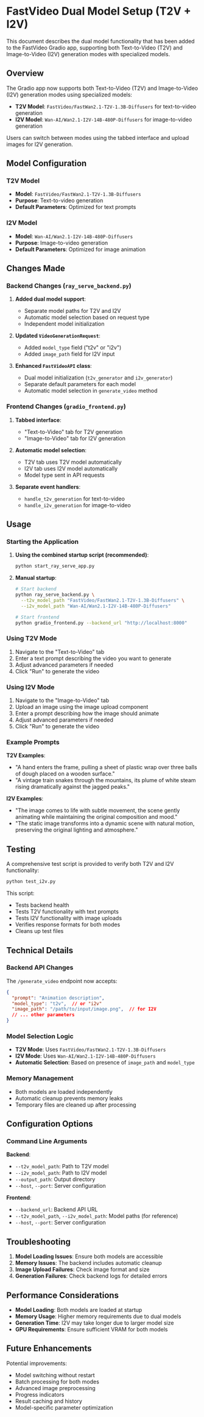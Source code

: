 # FastVideo Dual Model Setup (T2V + I2V)

This document describes the dual model functionality that has been added to the FastVideo Gradio app, supporting both Text-to-Video (T2V) and Image-to-Video (I2V) generation modes with specialized models.

## Overview

The Gradio app now supports both Text-to-Video (T2V) and Image-to-Video (I2V) generation modes using specialized models:
- **T2V Model**: `FastVideo/FastWan2.1-T2V-1.3B-Diffusers` for text-to-video generation
- **I2V Model**: `Wan-AI/Wan2.1-I2V-14B-480P-Diffusers` for image-to-video generation

Users can switch between modes using the tabbed interface and upload images for I2V generation.

## Model Configuration

### T2V Model
- **Model**: `FastVideo/FastWan2.1-T2V-1.3B-Diffusers`
- **Purpose**: Text-to-video generation
- **Default Parameters**: Optimized for text prompts

### I2V Model  
- **Model**: `Wan-AI/Wan2.1-I2V-14B-480P-Diffusers`
- **Purpose**: Image-to-video generation
- **Default Parameters**: Optimized for image animation

## Changes Made

### Backend Changes (`ray_serve_backend.py`)

1. **Added dual model support**:
   - Separate model paths for T2V and I2V
   - Automatic model selection based on request type
   - Independent model initialization

2. **Updated `VideoGenerationRequest`**:
   - Added `model_type` field ("t2v" or "i2v")
   - Added `image_path` field for I2V input

3. **Enhanced `FastVideoAPI` class**:
   - Dual model initialization (`t2v_generator` and `i2v_generator`)
   - Separate default parameters for each model
   - Automatic model selection in `generate_video` method

### Frontend Changes (`gradio_frontend.py`)

1. **Tabbed interface**:
   - "Text-to-Video" tab for T2V generation
   - "Image-to-Video" tab for I2V generation

2. **Automatic model selection**:
   - T2V tab uses T2V model automatically
   - I2V tab uses I2V model automatically
   - Model type sent in API requests

3. **Separate event handlers**:
   - `handle_t2v_generation` for text-to-video
   - `handle_i2v_generation` for image-to-video

## Usage

### Starting the Application

1. **Using the combined startup script (recommended)**:
   ```bash
   python start_ray_serve_app.py
   ```

2. **Manual startup**:
   ```bash
   # Start backend
   python ray_serve_backend.py \
     --t2v_model_path "FastVideo/FastWan2.1-T2V-1.3B-Diffusers" \
     --i2v_model_path "Wan-AI/Wan2.1-I2V-14B-480P-Diffusers"
   
   # Start frontend
   python gradio_frontend.py --backend_url "http://localhost:8000"
   ```

### Using T2V Mode

1. Navigate to the "Text-to-Video" tab
2. Enter a text prompt describing the video you want to generate
3. Adjust advanced parameters if needed
4. Click "Run" to generate the video

### Using I2V Mode

1. Navigate to the "Image-to-Video" tab
2. Upload an image using the image upload component
3. Enter a prompt describing how the image should animate
4. Adjust advanced parameters if needed
5. Click "Run" to generate the video

### Example Prompts

**T2V Examples**:
- "A hand enters the frame, pulling a sheet of plastic wrap over three balls of dough placed on a wooden surface."
- "A vintage train snakes through the mountains, its plume of white steam rising dramatically against the jagged peaks."

**I2V Examples**:
- "The image comes to life with subtle movement, the scene gently animating while maintaining the original composition and mood."
- "The static image transforms into a dynamic scene with natural motion, preserving the original lighting and atmosphere."

## Testing

A comprehensive test script is provided to verify both T2V and I2V functionality:

```bash
python test_i2v.py
```

This script:
- Tests backend health
- Tests T2V functionality with text prompts
- Tests I2V functionality with image uploads
- Verifies response formats for both modes
- Cleans up test files

## Technical Details

### Backend API Changes

The `/generate_video` endpoint now accepts:

```json
{
  "prompt": "Animation description",
  "model_type": "t2v",  // or "i2v"
  "image_path": "/path/to/input/image.png",  // for I2V
  // ... other parameters
}
```

### Model Selection Logic

- **T2V Mode**: Uses `FastVideo/FastWan2.1-T2V-1.3B-Diffusers`
- **I2V Mode**: Uses `Wan-AI/Wan2.1-I2V-14B-480P-Diffusers`
- **Automatic Selection**: Based on presence of `image_path` and `model_type`

### Memory Management

- Both models are loaded independently
- Automatic cleanup prevents memory leaks
- Temporary files are cleaned up after processing

## Configuration Options

### Command Line Arguments

**Backend**:
- `--t2v_model_path`: Path to T2V model
- `--i2v_model_path`: Path to I2V model
- `--output_path`: Output directory
- `--host`, `--port`: Server configuration

**Frontend**:
- `--backend_url`: Backend API URL
- `--t2v_model_path`, `--i2v_model_path`: Model paths (for reference)
- `--host`, `--port`: Server configuration

## Troubleshooting

1. **Model Loading Issues**: Ensure both models are accessible
2. **Memory Issues**: The backend includes automatic cleanup
3. **Image Upload Failures**: Check image format and size
4. **Generation Failures**: Check backend logs for detailed errors

## Performance Considerations

- **Model Loading**: Both models are loaded at startup
- **Memory Usage**: Higher memory requirements due to dual models
- **Generation Time**: I2V may take longer due to larger model size
- **GPU Requirements**: Ensure sufficient VRAM for both models

## Future Enhancements

Potential improvements:
- Model switching without restart
- Batch processing for both modes
- Advanced image preprocessing
- Progress indicators
- Result caching and history
- Model-specific parameter optimization 